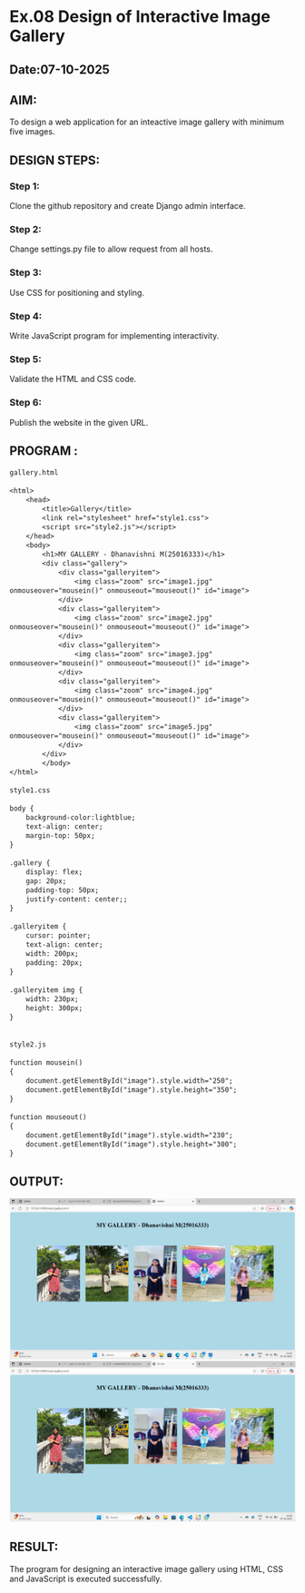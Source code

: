 # Ex.08 Design of Interactive Image Gallery
## Date:07-10-2025

## AIM:
To design a web application for an inteactive image gallery with minimum five images.

## DESIGN STEPS:

### Step 1:
Clone the github repository and create Django admin interface.

### Step 2:
Change settings.py file to allow request from all hosts.

### Step 3:
Use CSS for positioning and styling.

### Step 4:
Write JavaScript program for implementing interactivity.

### Step 5:
Validate the HTML and CSS code.

### Step 6:
Publish the website in the given URL.

## PROGRAM :
```
gallery.html

<html>
    <head>
        <title>Gallery</title>
        <link rel="stylesheet" href="style1.css">
        <script src="style2.js"></script>
    </head>
    <body>
        <h1>MY GALLERY - Dhanavishni M(25016333)</h1>
        <div class="gallery">
            <div class="galleryitem">
                <img class="zoom" src="image1.jpg" onmouseover="mousein()" onmouseout="mouseout()" id="image">
            </div>
            <div class="galleryitem">
                <img class="zoom" src="image2.jpg" onmouseover="mousein()" onmouseout="mouseout()" id="image">
            </div>
            <div class="galleryitem">
                <img class="zoom" src="image3.jpg" onmouseover="mousein()" onmouseout="mouseout()" id="image">
            </div>
            <div class="galleryitem">
                <img class="zoom" src="image4.jpg" onmouseover="mousein()" onmouseout="mouseout()" id="image">
            </div>
            <div class="galleryitem">
                <img class="zoom" src="image5.jpg" onmouseover="mousein()" onmouseout="mouseout()" id="image">
            </div>
        </div>
        </body>
</html>

style1.css

body {
    background-color:lightblue;
    text-align: center;
    margin-top: 50px;
}

.gallery {
    display: flex;
    gap: 20px;
    padding-top: 50px;
    justify-content: center;;
}

.galleryitem {
    cursor: pointer;
    text-align: center;
    width: 200px;
    padding: 20px;
}

.galleryitem img {
    width: 230px;
    height: 300px;
}


style2.js

function mousein()
{
    document.getElementById("image").style.width="250";
    document.getElementById("image").style.height="350";
}

function mouseout()
{
    document.getElementById("image").style.width="230";
    document.getElementById("image").style.height="300";
}

```
## OUTPUT:
![alt text](<Screenshot (58).png>)
![alt text](<Screenshot 2025-10-07 232908.png>)


## RESULT:
The program for designing an interactive image gallery using HTML, CSS and JavaScript is executed successfully.

